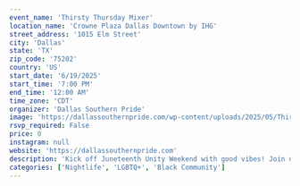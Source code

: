 ```yaml
---
event_name: 'Thirsty Thursday Mixer'
location_name: 'Crowne Plaza Dallas Downtown by IHG'
street_address: '1015 Elm Street'
city: 'Dallas'
state: 'TX'
zip_code: '75202'
country: 'US'
start_date: '6/19/2025'
start_time: '7:00 PM'
end_time: '12:00 AM'
time_zone: 'CDT'
organizer: 'Dallas Southern Pride'
image: 'https://dallassouthernpride.com/wp-content/uploads/2025/05/Thirsty-Thursday-4.png'
rsvp_required: False
price: 0
instagram: null
website: 'https://dallassouthernpride.com'
description: 'Kick off Juneteenth Unity Weekend with good vibes! Join us for a casual adult game night mixer with music, drink specials, and games at the host hotel. Free entry – come mix, mingle, and play!'
categories: ['Nightlife', 'LGBTQ+', 'Black Community']
---
```

